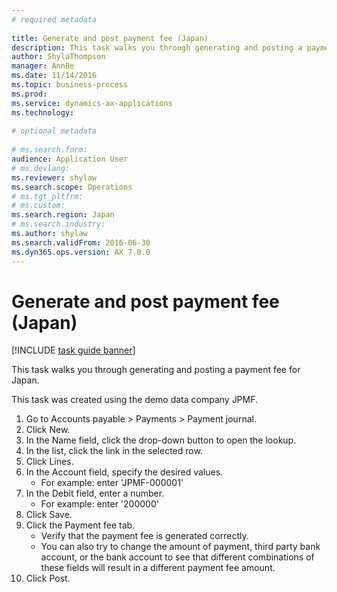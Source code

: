 ```yaml
--- 
# required metadata 
 
title: Generate and post payment fee (Japan)
description: This task walks you through generating and posting a payment fee for Japan. 
author: ShylaThompson
manager: AnnBe 
ms.date: 11/14/2016
ms.topic: business-process 
ms.prod:  
ms.service: dynamics-ax-applications 
ms.technology:  
 
# optional metadata 
 
# ms.search.form:   
audience: Application User 
# ms.devlang:  
ms.reviewer: shylaw
ms.search.scope: Operations 
# ms.tgt_pltfrm:  
# ms.custom:  
ms.search.region: Japan
# ms.search.industry: 
ms.author: shylaw
ms.search.validFrom: 2016-06-30 
ms.dyn365.ops.version: AX 7.0.0 
---
```

# Generate and post payment fee (Japan)

[!INCLUDE [task guide banner](../../includes/task-guide-banner.md)]

This task walks you through generating and posting a payment fee for Japan.



This task was created using the demo data company JPMF.

1. Go to Accounts payable > Payments > Payment journal.
2. Click New.
3. In the Name field, click the drop-down button to open the lookup.
4. In the list, click the link in the selected row.
5. Click Lines.
6. In the Account field, specify the desired values.
    * For example: enter 'JPMF-000001'  
7. In the Debit field, enter a number.
    * For example: enter '200000'  
8. Click Save.
9. Click the Payment fee tab.
    * Verify that the payment fee is generated correctly.  
    * You can also try to change the amount of payment, third party bank account, or the bank account to see that different combinations of these fields will result in a different payment fee amount.  
10. Click Post.

